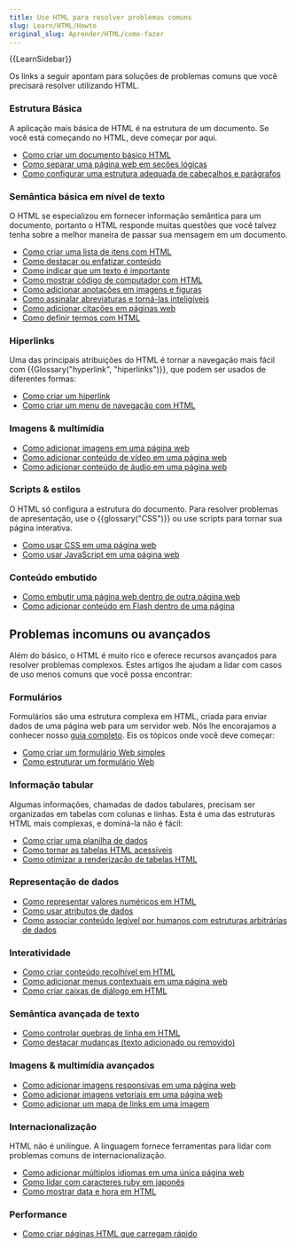 ```yaml
---
title: Use HTML para resolver problemas comuns
slug: Learn/HTML/Howto
original_slug: Aprender/HTML/como-fazer
---
```


{{LearnSidebar}}

Os links a seguir apontam para soluções de problemas comuns que você precisará resolver utilizando HTML.

### Estrutura Básica

A aplicação mais básica de HTML é na estrutura de um documento. Se você está começando no HTML, deve começar por aqui.

- [Como criar um documento básico HTML](/en-US/Learn/HTML/Introduction_to_HTML/Getting_started#Anatomy_of_an_HTML_document)
- [Como separar uma página web em seções lógicas](/pt-BR/docs/Learn/HTML/Howto/Divide_a_webpage_into_logical_sections)
- [Como configurar uma estrutura adequada de cabeçalhos e parágrafos](/en-US/Learn/HTML/Introduction_to_HTML/HTML_text_fundamentals#The_basics_headings_and_paragraphs)

### Semântica básica em nível de texto

O HTML se especializou em fornecer informação semântica para um documento, portanto o HTML responde muitas questões que você talvez tenha sobre a melhor maneira de passar sua mensagem em um documento.

- [Como criar uma lista de itens com HTML](/en-US/Learn/HTML/Introduction_to_HTML/HTML_text_fundamentals#Lists)
- [Como destacar ou enfatizar conteúdo](/en-US/Learn/HTML/Introduction_to_HTML/HTML_text_fundamentals#Emphasis_and_importance)
- [Como indicar que um texto é importante](/en-US/Learn/HTML/Introduction_to_HTML/HTML_text_fundamentals#Emphasis_and_importance)
- [Como mostrar código de computador com HTML](/en-US/Learn/HTML/Introduction_to_HTML/Advanced_text_formatting#Representing_computer_code)
- [Como adicionar anotações em imagens e figuras](/en-US/Learn/HTML/Multimedia_and_embedding/Images_in_HTML#Annotating_images_with_figures_and_figure_captions)
- [Como assinalar abreviaturas e torná-las inteligíveis](/en-US/Learn/HTML/Introduction_to_HTML/Advanced_text_formatting#Abbreviations)
- [Como adicionar citações em páginas web](/en-US/Learn/HTML/Introduction_to_HTML/Advanced_text_formatting#Quotations)
- [Como definir termos com HTML](/pt-BR/docs/Learn/HTML/Howto/Define_terms_with_HTML)

### Hiperlinks

Uma das principais atribuições do HTML é tornar a navegação mais fácil com {{Glossary("hyperlink", "hiperlinks")}}, que podem ser usados de diferentes formas:

- [Como criar um hiperlink](/en-US/Learn/HTML/Introduction_to_HTML/Creating_hyperlinks)
- [Como criar um menu de navegação com HTML](/en-US/Learn/HTML/Introduction_to_HTML/Creating_hyperlinks#Active_learning_creating_a_navigation_menu)

### Imagens & multimídia

- [Como adicionar imagens em uma página web](/en-US/Learn/HTML/Multimedia_and_embedding/Images_in_HTML#How_do_we_put_an_image_on_a_webpage)
- [Como adicionar conteúdo de vídeo em uma página web](/en-US/Learn/HTML/Multimedia_and_embedding/Video_and_audio_content)
- [Como adicionar conteúdo de áudio em uma página web](/en-US/Learn/HTML/Multimedia_and_embedding/Video_and_audio_content)

### Scripts & estilos

O HTML só configura a estrutura do documento. Para resolver problemas de apresentação, use o {{glossary("CSS")}} ou use scripts para tornar sua página interativa.

- [Como usar CSS em uma página web](/en-US/Learn/CSS/Introduction_to_CSS/How_CSS_works#How_to_apply_your_CSS_to_your_HTML)
- [Como usar JavaScript em uma página web](/pt-BR/docs/Learn/HTML/Howto/Use_JavaScript_within_a_webpage)

### Conteúdo embutido

- [Como embutir uma página web dentro de outra página web](/en-US/Learn/HTML/Multimedia_and_embedding/Other_embedding_technologies)
- [Como adicionar conteúdo em Flash dentro de uma página](/en-US/Learn/HTML/Multimedia_and_embedding/Other_embedding_technologies#The_%3Cembed%3E_and_%3Cobject%3E_elements)

## Problemas incomuns ou avançados

Além do básico, o HTML é muito rico e oferece recursos avançados para resolver problemas complexos. Estes artigos lhe ajudam a lidar com casos de uso menos comuns que você possa encontrar:

### Formulários

Formulários são uma estrutura complexa em HTML, criada para enviar dados de uma página web para um servidor web. Nós lhe encorajamos a conhecer nosso [guia completo](/pt-BR/docs/Web/Guide/HTML/Forms). Eis os tópicos onde você deve começar:

- [Como criar um formulário Web simples](/pt-BR/docs/Web/Guide/HTML/Forms/My_first_HTML_form)
- [Como estruturar um formulário Web](/pt-BR/docs/Web/Guide/HTML/Forms/How_to_structure_an_HTML_form)

### Informação tabular

Algumas informações, chamadas de dados tabulares, precisam ser organizadas em tabelas com colunas e linhas. Esta é uma das estruturas HTML mais complexas, e dominá-la não é fácil:

- [Como criar uma planilha de dados](/pt-BR/docs/Learn/HTML/Howto/Create_a_data_spreadsheet)
- [Como tornar as tabelas HTML acessíveis](/pt-BR/docs/Learn/HTML/Howto/Make_HTML_tables_accessible)
- [Como otimizar a renderização de tabelas HTML](/pt-BR/docs/Learn/HTML/Howto/Optimize_HTML_table_rendering)

### Representação de dados

- [Como representar valores numéricos em HTML](/pt-BR/docs/Learn/HTMLHowto/Represent_numeric_values_with_HTML)
- [Como usar atributos de dados](/pt-BR/docs/Learn/HTML/Howto/Use_data_attributes)
- [Como associar conteúdo legível por humanos com estruturas arbitrárias de dados](/pt-BR/docs/Learn/HTML/Howto/Associate_human_readable_content_with_arbitrary_computer_data_structures)

### Interatividade

- [Como criar conteúdo recolhível em HTML](/pt-BR/docs/Learn/HTML/Howto/Create_collapsible_content_with_HTML)
- [Como adicionar menus contextuais em uma página web](/pt-BR/docs/Learn/HTML/Howto/Add_context_menus_to_a_webpage)
- [Como criar caixas de diálogo em HTML](/pt-BR/docs/Learn/HTML/Howto/Create_dialog_boxes_with_HTML)

### Semântica avançada de texto

- [Como controlar quebras de linha em HTML](/pt-BR/docs/Learn/HTML/Howto/Take_control_of_HTML_line_breaking)
- [Como destacar mudanças (texto adicionado ou removido)](/pt-BR/docs/Learn/HTML/Howto/Mark_text_insertion_and_deletion)

### Imagens & multimídia avançados

- [Como adicionar imagens responsivas em uma página web](/pt-BR/docs/Learn/HTML/Multimedia_and_embedding/Responsive_images)
- [Como adicionar imagens vetoriais em uma página web](/pt-BR/docs/Learn/HTML/Multimedia_and_embedding/Adding_vector_graphics_to_the_Web)
- [Como adicionar um mapa de links em uma imagem](/pt-BR/docs/Learn/HTML/Howto/Add_a_hit_map_on_top_of_an_image)

### Internacionalização

HTML não é unilíngue. A linguagem fornece ferramentas para lidar com problemas comuns de internacionalização.

- [Como adicionar múltiplos idiomas em uma única página web](/pt-BR/docs/Learn/HTML/Howto/Add_multiple_languages_into_a_single_webpage)
- [Como lidar com caracteres ruby em japonês](/pt-BR/docs/Learn/HTML/Howto/Handle_Japanese_ruby_characters)
- [Como mostrar data e hora em HTML](/pt-BR/docs/Learn/HTML/Howto/Display_time_and_date_with_HTML)

### Performance

- [Como criar páginas HTML que carregam rápido](/pt-BR/docs/Learn/HTML/Howto/Author_fast-loading_HTML_pages)
